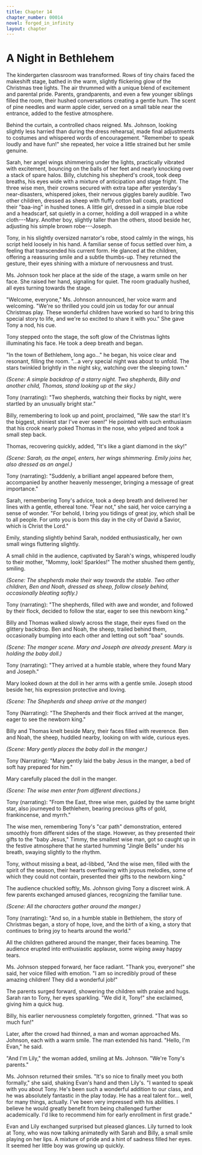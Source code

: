 ```yaml
---
title: Chapter 14
chapter_number: 00014
novel: forged_in_infinity
layout: chapter
---
```


# **A Night in Bethlehem**

The kindergarten classroom was transformed. Rows of tiny chairs faced
the makeshift stage, bathed in the warm, slightly flickering glow of the
Christmas tree lights. The air thrummed with a unique blend of
excitement and parental pride. Parents, grandparents, and even a few
younger siblings filled the room, their hushed conversations creating a
gentle hum. The scent of pine needles and warm apple cider, served on a
small table near the entrance, added to the festive atmosphere.

Behind the curtain, a controlled chaos reigned. Ms. Johnson, looking
slightly less harried than during the dress rehearsal, made final
adjustments to costumes and whispered words of encouragement. "Remember
to speak loudly and have fun!" she repeated, her voice a little strained
but her smile genuine.

Sarah, her angel wings shimmering under the lights, practically vibrated
with excitement, bouncing on the balls of her feet and nearly knocking
over a stack of spare halos. Billy, clutching his shepherd's crook, took
deep breaths, his eyes wide with a mixture of anticipation and stage
fright. The three wise men, their crowns secured with extra tape after
yesterday's near-disasters, whispered jokes, their nervous giggles
barely audible. Two other children, dressed as sheep with fluffy cotton
ball coats, practiced their "baa-ing" in hushed tones. A little girl,
dressed in a simple blue robe and a headscarf, sat quietly in a corner,
holding a doll wrapped in a white cloth---Mary. Another boy, slightly
taller than the others, stood beside her, adjusting his simple brown
robe---Joseph.

Tony, in his slightly oversized narrator's robe, stood calmly in the
wings, his script held loosely in his hand. A familiar sense of focus
settled over him, a feeling that transcended his current form. He
glanced at the children, offering a reassuring smile and a subtle
thumbs-up. They returned the gesture, their eyes shining with a mixture
of nervousness and trust.

Ms. Johnson took her place at the side of the stage, a warm smile on her
face. She raised her hand, signaling for quiet. The room gradually
hushed, all eyes turning towards the stage.

"Welcome, everyone," Ms. Johnson announced, her voice warm and
welcoming. "We're so thrilled you could join us today for our annual
Christmas play. These wonderful children have worked so hard to bring
this special story to life, and we're so excited to share it with you."
She gave Tony a nod, his cue.

Tony stepped onto the stage, the soft glow of the Christmas lights
illuminating his face. He took a deep breath and began.

"In the town of Bethlehem, long ago..." he began, his voice clear and
resonant, filling the room. "...a very special night was about to
unfold. The stars twinkled brightly in the night sky, watching over the
sleeping town."

*(Scene: A simple backdrop of a starry night. Two shepherds, Billy and
another child, Thomas, stand looking up at the sky.)*

Tony (narrating): "Two shepherds, watching their flocks by night, were
startled by an unusually bright star."

Billy, remembering to look up and point, proclaimed, "We saw the star!
It's the biggest, shiniest star I've ever seen!" He pointed with such
enthusiasm that his crook nearly poked Thomas in the nose, who yelped
and took a small step back.

Thomas, recovering quickly, added, "It's like a giant diamond in the
sky!"

*(Scene: Sarah, as the angel, enters, her wings shimmering. Emily joins
her, also dressed as an angel.)*

Tony (narrating): "Suddenly, a brilliant angel appeared before them,
accompanied by another heavenly messenger, bringing a message of great
importance."

Sarah, remembering Tony's advice, took a deep breath and delivered her
lines with a gentle, ethereal tone. "Fear not," she said, her voice
carrying a sense of wonder. "For behold, I bring you tidings of great
joy, which shall be to all people. For unto you is born this day in the
city of David a Savior, which is Christ the Lord."  

Emily, standing slightly behind Sarah, nodded enthusiastically, her own
small wings fluttering slightly.

A small child in the audience, captivated by Sarah's wings, whispered
loudly to their mother, "Mommy, look! Sparkles!" The mother shushed them
gently, smiling.

*(Scene: The shepherds make their way towards the stable. Two other
children, Ben and Noah, dressed as sheep, follow closely behind,
occasionally bleating softly.)*

Tony (narrating): "The shepherds, filled with awe and wonder, and
followed by their flock, decided to follow the star, eager to see this
newborn king."

Billy and Thomas walked slowly across the stage, their eyes fixed on the
glittery backdrop. Ben and Noah, the sheep, trailed behind them,
occasionally bumping into each other and letting out soft "baa" sounds.

*(Scene: The manger scene. Mary and Joseph are already present. Mary is
holding the baby doll.)*

Tony (narrating): "They arrived at a humble stable, where they found
Mary and Joseph."

Mary looked down at the doll in her arms with a gentle smile. Joseph
stood beside her, his expression protective and loving.

*(Scene: The Shepherds and sheep arrive at the manger)*

Tony (Narrating): \"The Shepherds and their flock arrived at the manger,
eager to see the newborn king.\"

Billy and Thomas knelt beside Mary, their faces filled with reverence.
Ben and Noah, the sheep, huddled nearby, looking on with wide, curious
eyes.

*(Scene: Mary gently places the baby doll in the manger.)*

Tony (Narrating): \"Mary gently laid the baby Jesus in the manger, a bed
of soft hay prepared for him.\"

Mary carefully placed the doll in the manger.

*(Scene: The wise men enter from different directions.)*

Tony (narrating): "From the East, three wise men, guided by the same
bright star, also journeyed to Bethlehem, bearing precious gifts of
gold, frankincense, and myrrh."

The wise men, remembering Tony's "car path" demonstration, entered
smoothly from different sides of the stage. However, as they presented
their gifts to the "baby Jesus," Timmy, the smallest wise man, got so
caught up in the festive atmosphere that he started humming "Jingle
Bells" under his breath, swaying slightly to the rhythm.

Tony, without missing a beat, ad-libbed, "And the wise men, filled with
the spirit of the season, their hearts overflowing with joyous melodies,
some of which they could not contain, presented their gifts to the
newborn king."

The audience chuckled softly, Ms. Johnson giving Tony a discreet wink. A
few parents exchanged amused glances, recognizing the familiar tune.

*(Scene: All the characters gather around the manger.)*

Tony (narrating): "And so, in a humble stable in Bethlehem, the story of
Christmas began, a story of hope, love, and the birth of a king, a story
that continues to bring joy to hearts around the world."

All the children gathered around the manger, their faces beaming. The
audience erupted into enthusiastic applause, some wiping away happy
tears.

Ms. Johnson stepped forward, her face radiant. "Thank you, everyone!"
she said, her voice filled with emotion. "I am so incredibly proud of
these amazing children! They did a wonderful job!"

The parents surged forward, showering the children with praise and hugs.
Sarah ran to Tony, her eyes sparkling. "We did it, Tony!" she exclaimed,
giving him a quick hug.

Billy, his earlier nervousness completely forgotten, grinned. "That was
so much fun!"

Later, after the crowd had thinned, a man and woman approached Ms.
Johnson, each with a warm smile. The man extended his hand. "Hello, I'm
Evan," he said.

"And I'm Lily," the woman added, smiling at Ms. Johnson. "We're Tony's
parents."

Ms. Johnson returned their smiles. "It's so nice to finally meet you
both formally," she said, shaking Evan's hand and then Lily's. "I wanted
to speak with you about Tony. He's been such a wonderful addition to our
class, and he was absolutely fantastic in the play today. He has a real
talent for... well, for many things, actually. I've been very impressed
with his abilities. I believe he would greatly benefit from being
challenged further academically. I'd like to recommend him for early
enrollment in first grade."

Evan and Lily exchanged surprised but pleased glances. Lily turned to
look at Tony, who was now talking animatedly with Sarah and Billy, a
small smile playing on her lips. A mixture of pride and a hint of
sadness filled her eyes. It seemed her little boy was growing up
quickly.
